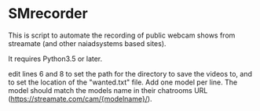 # SMrecorder

This is script to automate the recording of public webcam shows from streamate (and other naiadsystems based sites). 

It requires Python3.5 or later. 

edit lines 6 and 8 to set the path for the directory to save the videos to, and to set the location of the "wanted.txt" file.
Add one model per line. The model should match the models name in their chatrooms URL (https://streamate.com/cam/{modelname}/). 
